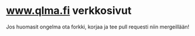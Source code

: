 # www.qlma.fi verkkosivut

Jos huomasit ongelma ota forkki, korjaa ja tee pull requesti niin mergeillään!

